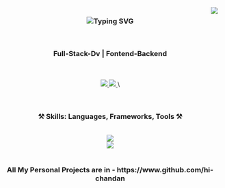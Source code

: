 <img align="right" src="https://visitor-badge.laobi.icu/badge?page_id=akshaypmna.akshaypmna" />

<h3 align="center">
   <img src="https://readme-typing-svg.herokuapp.com?font=Poppins&weight=600&size=45&duration=4000&pause=500&color=B8860B&center=true&vCenter=true&width=435&lines=Hi+there+%F0%9F%91%8B;I'm+Chandan+K" alt="Typing SVG" />
</h3>
<div align="center">
<br/>

<h3>Full-Stack-Dv | Fontend-Backend</h3>
 <br/><br/> 
  <a href="https://www.linkedin.com/in/hichandan317/" target="_blank">
    <img src="https://img.shields.io/badge/LinkedIn-0077B5?style=for-the-badge&logo=linkedin&logoColor=white" target="_blank" />
  </a>
  <a href="https://github.com/hi-chandan/" target="_blank">
     <img src="https://img.shields.io/badge/Portfolio-B8860B?style=for-the-badge&logo=todoist&logoColor=white" target="_blank" />
  </a>
\
 <br/><br/><br/>
<h3 align="center">⚒️ Skills: Languages, Frameworks, Tools ⚒️</h3>

<div align="center"><br/>
    <img src="https://skillicons.dev/icons?i=html,css,javascript,react,tailwind,next,typescript" /> <br/>
    <img src="https://skillicons.dev/icons?i=nodejs,express,postman,mongodb" />
</div>
<br/>


</div>

 <h3 align="center">All My Personal Projects are in - https://www.github.com/hi-chandan</h3>
